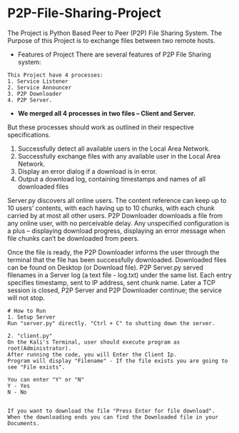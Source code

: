 # P2P-File-Sharing-Project

The Project is Python Based Peer to Peer (P2P) File Sharing System. The Purpose of this Project is to exchange files between two remote hosts.


- Features of Project 
There are several features of P2P File Sharing system:

```
This Project have 4 processes:
1. Service Listener 
2. Service Announcer 
3. P2P Downloader 
4. P2P Server.
```

- **We merged all 4 processes in two files – Client and Server.**

But these processes should work as outlined in their respective specifications. 
1. Successfully detect all available users in the Local Area Network. 
2. Successfully exchange files with any available user in the Local Area Network. 
3. Display an error dialog if a download is in error. 
4. Output a download log, containing timestamps and names of all downloaded files

Server.py discovers all online users. The content reference can keep up to 10 users’ contents, with each having up to 10 chunks, with each chunk carried by at most all other users. P2P Downloader downloads a file from any online user, with no perceivable delay. Any unspecified configuration is a plus – displaying download progress, displaying an error message when file chunks can’t be downloaded from peers.

Once the file is ready, the P2P Downloader informs the user through the terminal that the file has been successfully downloaded. Downloaded files can be found on Desktop (or Download file). P2P Server.py served filenames in a Server log (a text file - log.txt) under the same list. Each entry specifies timestamp, sent to IP address, sent chunk name. Later a TCP session is closed, P2P Server and P2P Downloader continue; the service will not stop.


```
# How to Run
1. Setup Server
Run "server.py" directly. "Ctrl + C" to shutting down the server.

2. "client.py" 
On the Kali's Terminal, user should execute program as root(Administrator).
After running the code, you will Enter the Client Ip. 
Program will display "Filename" - If the file exists you are going to see "File exists".

You can enter "Y" or "N"
Y - Yes
N - No


If you want to download the file "Press Enter for file download". 
When the downloading ends you can find the Downloaded file in your Documents.
```
